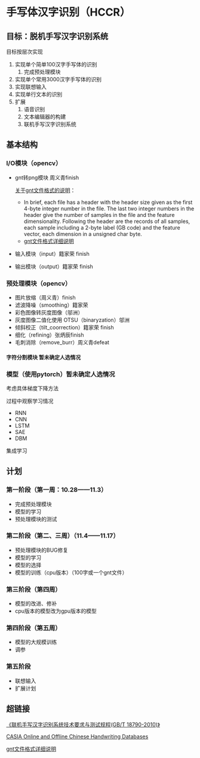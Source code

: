 #  手写体汉字识别（HCCR）

## 目标：脱机手写汉字识别系统

目标按层次实现

1. 实现单个简单100汉字手写体的识别
   1. 完成预处理模块
2. 实现单个常用3000汉字手写体的识别
3. 实现联想输入
4. 实现单行文本的识别
5. 扩展
   1. 语音识别 
   2. 文本编辑器的构建
   3. 联机手写汉字识别系统

## 基本结构

### I/O模块（opencv）

- gnt转png模块 周义青finish

  [关于gnt文件格式的说明]( http://www.nlpr.ia.ac.cn/databases/handwriting/Download.html )：

  - In brief, each file has a header with the header size given as the first 4-byte integer number in the file. The last two integer numbers in the header give the number of samples in the file and the feature dimensionality. Following the header are the records of all samples, each sample including a 2-byte label (GB code) and the feature vector, each dimension in a unsigned char byte. 
  - [gnt文件格式详细说明]( http://www.nlpr.ia.ac.cn/databases/download/feature_data/FileFormat-mpf.pdf )

- 输入模块（input）籍家荣 finish

- 输出模块（output）籍家荣 finish

### 预处理模块（opencv）

- 图片放缩（周义青）finish
- 滤波降噪（smoothing）籍家荣 
- 彩色图像转灰度图像（邬洲）
- 灰度图像二值化使用 OTSU（binaryzation）邬洲
- 倾斜校正（tilt_coorrection）籍家荣 finish
- 细化（refining）张炳辰finish
- 毛刺消除（remove_burr）周义青defeat

#### 字符分割模块 暂未确定人选情况

### 模型（使用pytorch）暂未确定人选情况

考虑具体梯度下降方法

过程中观察学习情况

- RNN
- CNN
- LSTM
- SAE
- DBM 

集成学习

## 计划

### 第一阶段（第一周：10.28——11.3）

- 完成预处理模块
- 模型的学习
- 预处理模块的测试

### 第二阶段（第二、三周）（11.4——11.17）

- 预处理模块的BUG修复
- 模型的学习
- 模型的选择
- 模型的训练（cpu版本）（100字或一个gnt文件）

### 第三阶段（第四周）

- 模型的改进、修补
- cpu版本的模型改为gpu版本的模型

### 第四阶段（第五周）

- 模型的大规模训练
- 调参

### 第五阶段

- 联想输入
- 扩展计划

## 超链接

[《联机手写汉字识别系统技术要求与测试规程(GB/T 18790-2010)》]( https://wenku.baidu.com/view/3ea05fe603d276a20029bd64783e0912a2167cab.html )

[CASIA Online and Offline Chinese Handwriting Databases]( http://www.nlpr.ia.ac.cn/databases/handwriting/Download.html )

[gnt文件格式详细说明]( http://www.nlpr.ia.ac.cn/databases/download/feature_data/FileFormat-mpf.pdf )